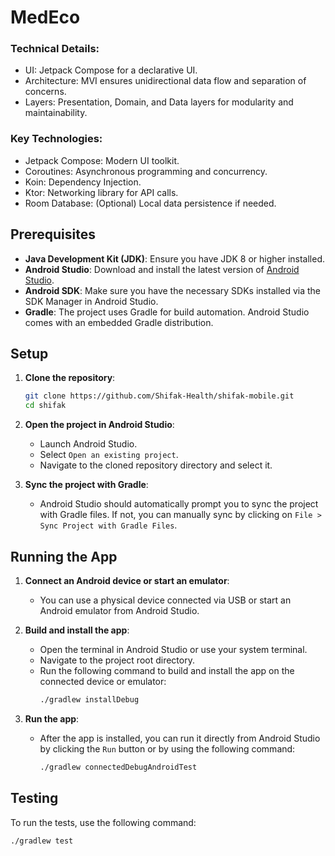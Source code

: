 # MedEco

### Technical Details:
- UI: Jetpack Compose for a declarative UI.
- Architecture: MVI ensures unidirectional data flow and separation of concerns.
- Layers: Presentation, Domain, and Data layers for modularity and maintainability.

### Key Technologies:

- Jetpack Compose: Modern UI toolkit.
- Coroutines: Asynchronous programming and concurrency.
- Koin: Dependency Injection.
- Ktor: Networking library for API calls.
- Room Database: (Optional) Local data persistence if needed.

## Prerequisites

- **Java Development Kit (JDK)**: Ensure you have JDK 8 or higher installed.
- **Android Studio**: Download and install the latest version of [Android Studio](https://developer.android.com/studio).
- **Android SDK**: Make sure you have the necessary SDKs installed via the SDK Manager in Android Studio.
- **Gradle**: The project uses Gradle for build automation. Android Studio comes with an embedded Gradle distribution.

## Setup

1. **Clone the repository**:
    ```sh
    git clone https://github.com/Shifak-Health/shifak-mobile.git
    cd shifak
    ```

2. **Open the project in Android Studio**:
    - Launch Android Studio.
    - Select `Open an existing project`.
    - Navigate to the cloned repository directory and select it.

3. **Sync the project with Gradle**:
    - Android Studio should automatically prompt you to sync the project with Gradle files. If not, you can manually sync by clicking on `File > Sync Project with Gradle Files`.

## Running the App

1. **Connect an Android device or start an emulator**:
    - You can use a physical device connected via USB or start an Android emulator from Android Studio.

2. **Build and install the app**:
    - Open the terminal in Android Studio or use your system terminal.
    - Navigate to the project root directory.
    - Run the following command to build and install the app on the connected device or emulator:
      ```sh
      ./gradlew installDebug
      ```

3. **Run the app**:
    - After the app is installed, you can run it directly from Android Studio by clicking the `Run` button or by using the following command:
      ```sh
      ./gradlew connectedDebugAndroidTest
      ```

## Testing

To run the tests, use the following command:
```sh
./gradlew test
